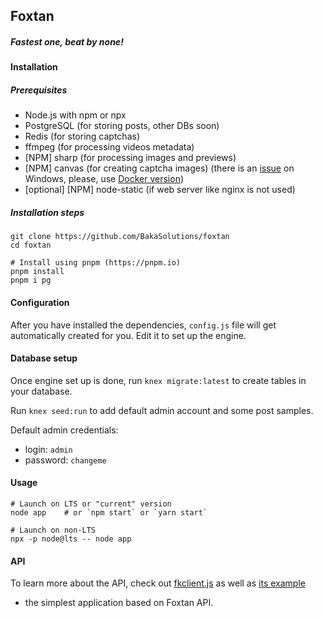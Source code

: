 ## Foxtan
##### *Fastest one, beat by none!*

#### Installation

##### Prerequisites

- Node.js with npm or npx
- PostgreSQL (for storing posts, other DBs soon)
- Redis (for storing captchas)
- ffmpeg (for processing videos metadata)
- [NPM] sharp (for processing images and previews)
- [NPM] canvas (for creating captcha images) (there is an [issue](https://github.com/Automattic/node-canvas/issues/930) on Windows, please, use [Docker version](https://github.com/BakaSolutions/foxtan-docker))
- [optional] [NPM] node-static (if web server like nginx is not used)

##### Installation steps
```
git clone https://github.com/BakaSolutions/foxtan
cd foxtan

# Install using pnpm (https://pnpm.io)
pnpm install
pnpm i pg
```

#### Configuration
After you have installed the dependencies, `config.js` file will get automatically created for you. Edit it to set up the engine.

#### Database setup

Once engine set up is done, run `knex migrate:latest` to create tables in your database.

Run `knex seed:run` to add default admin account and some post samples.

Default admin credentials:
- login: `admin`
- password: `changeme`

#### Usage
```
# Launch on LTS or "current" version
node app    # or `npm start` or `yarn start`

# Launch on non-LTS
npx -p node@lts -- node app
```

#### API

To learn more about the API, check out [fkclient.js](https://github.com/BakaSolutions/fkclient.js)
as well as [its example](https://github.com/BakaSolutions/fkclient.js#running-the-example-app)
- the simplest application based on Foxtan API.
